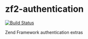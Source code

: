 # zf2-authentication

[![Build Status](https://travis-ci.org/kanellov/zf2-authentication.svg?branch=master)](https://travis-ci.org/kanellov/zf2-authentication)

Zend Framework authentication extras
